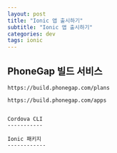 ```yaml
---
layout: post
title: "Ionic 앱 출시하기"
subtitle: "Ionic 앱 출시하기"
categories: dev
tags: ionic
---
```


PhoneGap 빌드 서비스
-------------------

`https://build.phonegap.com/plans`

`https://build.phonegap.com/apps`
```

Cordova CLI
-----------

Ionic 패키지
------------